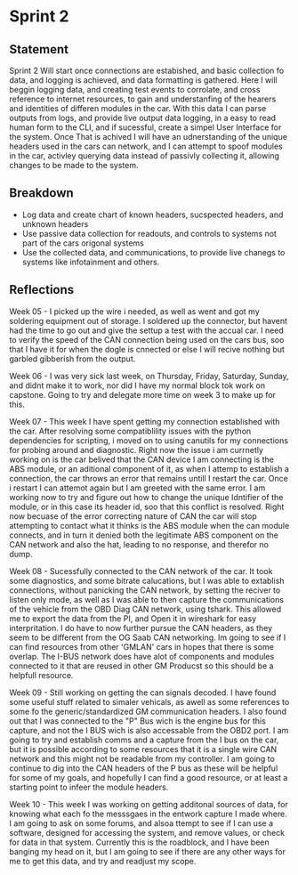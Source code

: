 # Sprint 2 

## Statement

Sprint 2 Will start once connections are estabished, and basic collection fo data, and logging is achieved, and data formatting is gathered. Here I will beggin logging data, and creating test events to corrolate, and cross reference to internet resources, to gain and understanfing of the hearers and identities of differen modules in the car. With this data I can parse outputs from logs, and provide live output data logging, in a easy to read human form to the CLI, and if sucessful, create a simpel User Interface for the system. Once That is achived I will have an udnerstanding of the unique headers used in the cars can network, and I can attempt to spoof modules in the car, activley querying data instead of passivly collecting it, allowing changes to be made to the system.

## Breakdown

* Log data and create chart of known headers, sucspected headers, and unknown headers
* Use passive data collection for readouts, and controls to systems not part of the cars origonal systems
* Use the collected data, and communications, to provide live chanegs to systems like infotainment and others.

## Reflections

Week 05 - 
I picked up the wire i needed, as well as went and got my soldering equipment out of storage. I soldered up the connector, but havent had the time to go out and give the settup a test with the accual car. I need to verify the speed of the CAN connection being used on the cars bus, soo that I have it for when the dogle is cnnected or else I will recive nothing but garbled gibberish from the output.

Week 06 - 
I was very sick last week, on Thursday, Friday, Saturday, Sunday, and didnt make it to work, nor did I have my normal block tok work on capstone. Going to try and delegate more time on week 3 to make up for this. 

Week 07 - 
This week I have spent getting my connection established with the car. After resolving some compatiblility issues with the python dependencies for scripting, i moved on to using canutils for my connections for probing around and diagnostic. Right now the issue i am currnetly working on is the car belived that the CAN device I am connecting is the ABS module, or an aditional component of it, as when I attemp to establish a connection, the car throws an error that remains untill I restart the car. Once i restart I can attemot again but I am greeted with the same error. I am working now to try and figure out how to change the unique Idntifier of the module, or in this case its header id, soo that this conflict is resolved. Right now becuase of the error correcting nature of CAN the car will stop attempting to contact what it thinks is the ABS module when the can module connects, and in turn it denied both the legitimate ABS component on the CAN network and also the hat, leading to no response, and therefor no dump. 

Week 08 - 
Sucessfully connected to the CAN network of the car. It took some diagnostics, and some bitrate calucations, but I was able to extablish connections, without panicking the CAN network, by setting the reciver to listen only mode, as well as I was able to then capture the communications of the vehicle from the OBD Diag CAN network, using tshark. This allowed me to export the data from the PI, and Open it in wireshark for easy interpritation. I do have to now further pursue the CAN headers, as they seem to be different from the OG Saab CAN networking. Im going to see if I can find resources from other 'GMLAN' cars in hopes that there is some overlap. The I-BUS network does have alot of components and modules connected to it that are reused in other GM Producst so this should be a helpfull resource. 

Week 09 - 
Still working on getting the can signals decoded. I have found some useful stuff related to simaler vehicals, as awell as some references to some fo the generic/standardized GM communication headers. I also found out that I was connected to the "P" Bus wich is the engine bus for this capture, and not the I BUS wich is also accessable from the OBD2 port. I am going to try and establish comms and a capture from the I bus on the car, but it is possible according to some resources that it is a single wire CAN network and this might not be readable from my controller. I am going to continue to dig into the CAN headers of the P bus as these will be helpful for some of my goals, and hopefully I can find a good resource, or at least a starting point to infeer the module headers. 

Week 10 - 
This week I was working on getting additonal sources of data, for knowing what each fo the messsgaes in the entwork capture I made where. I am going to ask on some forums, and alsoa ttempt to see if I can use a software, designed for accessing the system, and remove values, or check for data in that system. Currently this is the roadblock, and I have been banging my head on it, but I am going to see if there are any other ways for me to get this data, and try and readjust my scope. 
